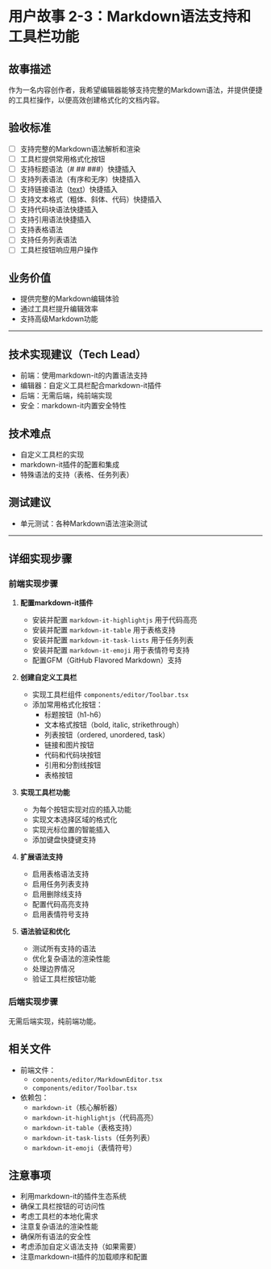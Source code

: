 # 用户故事 2-3：Markdown语法支持和工具栏功能

## 故事描述

作为一名内容创作者，我希望编辑器能够支持完整的Markdown语法，并提供便捷的工具栏操作，以便高效创建格式化的文档内容。

## 验收标准

- [ ] 支持完整的Markdown语法解析和渲染
- [ ] 工具栏提供常用格式化按钮
- [ ] 支持标题语法（# ## ###）快捷插入
- [ ] 支持列表语法（有序和无序）快捷插入
- [ ] 支持链接语法（[text](url)）快捷插入
- [ ] 支持文本格式（粗体、斜体、代码）快捷插入
- [ ] 支持代码块语法快捷插入
- [ ] 支持引用语法快捷插入
- [ ] 支持表格语法
- [ ] 支持任务列表语法
- [ ] 工具栏按钮响应用户操作

## 业务价值

- 提供完整的Markdown编辑体验
- 通过工具栏提升编辑效率
- 支持高级Markdown功能

---

## 技术实现建议（Tech Lead）

- 前端：使用markdown-it的内置语法支持
- 编辑器：自定义工具栏配合markdown-it插件
- 后端：无需后端，纯前端实现
- 安全：markdown-it内置安全特性

## 技术难点

- 自定义工具栏的实现
- markdown-it插件的配置和集成
- 特殊语法的支持（表格、任务列表）

## 测试建议

- 单元测试：各种Markdown语法渲染测试

---

## 详细实现步骤

### 前端实现步骤

1. **配置markdown-it插件**
   - 安装并配置 `markdown-it-highlightjs` 用于代码高亮
   - 安装并配置 `markdown-it-table` 用于表格支持
   - 安装并配置 `markdown-it-task-lists` 用于任务列表
   - 安装并配置 `markdown-it-emoji` 用于表情符号支持
   - 配置GFM（GitHub Flavored Markdown）支持

2. **创建自定义工具栏**
   - 实现工具栏组件 `components/editor/Toolbar.tsx`
   - 添加常用格式化按钮：
     - 标题按钮（h1-h6）
     - 文本格式按钮（bold, italic, strikethrough）
     - 列表按钮（ordered, unordered, task）
     - 链接和图片按钮
     - 代码和代码块按钮
     - 引用和分割线按钮
     - 表格按钮

3. **实现工具栏功能**
   - 为每个按钮实现对应的插入功能
   - 实现文本选择区域的格式化
   - 实现光标位置的智能插入
   - 添加键盘快捷键支持

4. **扩展语法支持**
   - 启用表格语法支持
   - 启用任务列表支持
   - 启用删除线支持
   - 配置代码高亮支持
   - 启用表情符号支持

5. **语法验证和优化**
   - 测试所有支持的语法
   - 优化复杂语法的渲染性能
   - 处理边界情况
   - 验证工具栏按钮功能

### 后端实现步骤

无需后端实现，纯前端功能。

## 相关文件

- 前端文件：
  - `components/editor/MarkdownEditor.tsx`
  - `components/editor/Toolbar.tsx`
- 依赖包：
  - `markdown-it`（核心解析器）
  - `markdown-it-highlightjs`（代码高亮）
  - `markdown-it-table`（表格支持）
  - `markdown-it-task-lists`（任务列表）
  - `markdown-it-emoji`（表情符号）

## 注意事项

- 利用markdown-it的插件生态系统
- 确保工具栏按钮的可访问性
- 考虑工具栏的本地化需求
- 注意复杂语法的渲染性能
- 确保所有语法的安全性
- 考虑添加自定义语法支持（如果需要）
- 注意markdown-it插件的加载顺序和配置
